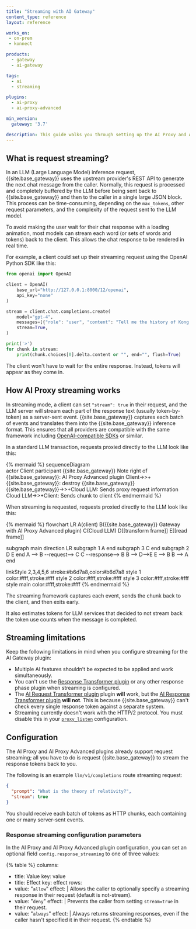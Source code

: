 ```yaml
---
title: "Streaming with AI Gateway"
content_type: reference
layout: reference

works_on:
 - on-prem
 - konnect

products:
  - gateway
  - ai-gateway

tags:
  - ai
  - streaming

plugins:
  - ai-proxy
  - ai-proxy-advanced

min_version:
  gateway: '3.7'

description: This guide walks you through setting up the AI Proxy and AI Proxy Advanced plugin with streaming.
---
```


## What is request streaming?

In an LLM (Large Language Model) inference request, {{site.base_gateway}} uses the upstream provider's REST API to generate the next chat message from the caller. 
Normally, this request is processed and completely buffered by the LLM before being sent back to {{site.base_gateway}} and then to the caller in a single large JSON block. This process can be time-consuming, depending on the `max_tokens`, other request parameters, and the complexity of the request sent to the LLM model.

To avoid making the user wait for their chat response with a loading animation, most models can stream each word (or sets of words and tokens) back to the client. This allows the chat response to be rendered in real time.
	
For example, a client could set up their streaming request using the OpenAI Python SDK like this:

```python
from openai import OpenAI

client = OpenAI(
    base_url="http://127.0.0.1:8000/12/openai",
    api_key="none"
)

stream = client.chat.completions.create(
    model="gpt-4",
    messages=[{"role": "user", "content": "Tell me the history of Kong Inc."}],
    stream=True,
)

print('>')
for chunk in stream:
    print(chunk.choices[0].delta.content or "", end="", flush=True)
```

The client won't have to wait for the entire response. Instead, tokens will appear as they come in.

## How AI Proxy streaming works

In streaming mode, a client can set `"stream": true` in their request, and the LLM server will stream each part of the response text (usually token-by-token) as a server-sent event.
{{site.base_gateway}} captures each batch of events and translates them into the {{site.base_gateway}} inference format. This ensures that all providers are compatible with the same framework including [OpenAI-compatible SDKs](/how-to/use-sdks-with-ai-proxy/) or similar.

In a standard LLM transaction, requests proxied directly to the LLM look like this:

{% mermaid %}
sequenceDiagram    
  actor Client
  participant {{site.base_gateway}}
  Note right of {{site.base_gateway}}: AI Proxy Advanced plugin
  Client->>+{{site.base_gateway}}: 
  destroy {{site.base_gateway}}
  {{site.base_gateway}}->>+Cloud LLM: Sends proxy request information
  Cloud LLM->>+Client: Sends chunk to client
{% endmermaid %}

When streaming is requested, requests proxied directly to the LLM look like this:

{% mermaid %}
flowchart LR
  A(client)
  B({{site.base_gateway}} Gateway with 
  AI Proxy Advanced plugin)
  C(Cloud LLM)
  D[[transform frame]]
  E[[read frame]]

subgraph main
direction LR
  subgraph 1
  A
  end
  subgraph 3
  C
  end
  subgraph 2
  D
  E
  end
  A --> B --request--> C
  C --response--> B
  B --> D-->E
  E --> B
  B --> A
end

  linkStyle 2,3,4,5,6 stroke:#b6d7a8,color:#b6d7a8
  style 1 color:#fff,stroke:#fff
  style 2 color:#fff,stroke:#fff
  style 3 color:#fff,stroke:#fff
  style main color:#fff,stroke:#fff
{% endmermaid %}

The streaming framework captures each event, sends the chunk back to the client, and then exits early. 

It also estimates tokens for LLM services that decided to not stream back the token use counts when the message is completed.

## Streaming limitations

Keep the following limitations in mind when you configure streaming for the AI Gateway plugin: 

* Multiple AI features shouldn’t be expected to be applied and work simultaneously.
* You can't use the [Response Transformer plugin](/plugins/response-transformer/) or any other response phase plugin when streaming is configured.
* The [AI Request Transformer plugin](/plugins/ai-request-transformer/) plugin **will** work, but the [AI Response Transformer plugin](/plugins/ai-response-transformer/) **will not**. This is because {{site.base_gateway}} can't check every single response token against a separate system.
* Streaming currently doesn't work with the HTTP/2 protocol. You must disable this in your [`proxy_listen`](/gateway/configuration/#proxy-listen) configuration.

## Configuration

The AI Proxy and AI Proxy Advanced plugins already support request streaming; all you have to do is request {{site.base_gateway}} to stream the response tokens back to you.

The following is an example `llm/v1/completions` route streaming request:

```json
{
  "prompt": "What is the theory of relativity?",
  "stream": true
}
```

You should receive each batch of tokens as HTTP chunks, each containing one or many server-sent events.

### Response streaming configuration parameters

In the AI Proxy and AI Proxy Advanced plugin configuration, you can set an optional field `config.response_streaming` to one of three values:

{% table %}
columns:
  - title: Value
    key: value
  - title: Effect
    key: effect
rows:
  - value: "`allow`"
    effect: |
      Allows the caller to optionally specify a streaming response in their request (default is not-stream). 
  - value: "`deny`"
    effect: |
      Prevents the caller from setting `stream=true` in their request.
  - value: "`always`"
    effect: |
      Always returns streaming responses, even if the caller hasn't specified it in their request.
{% endtable %}
